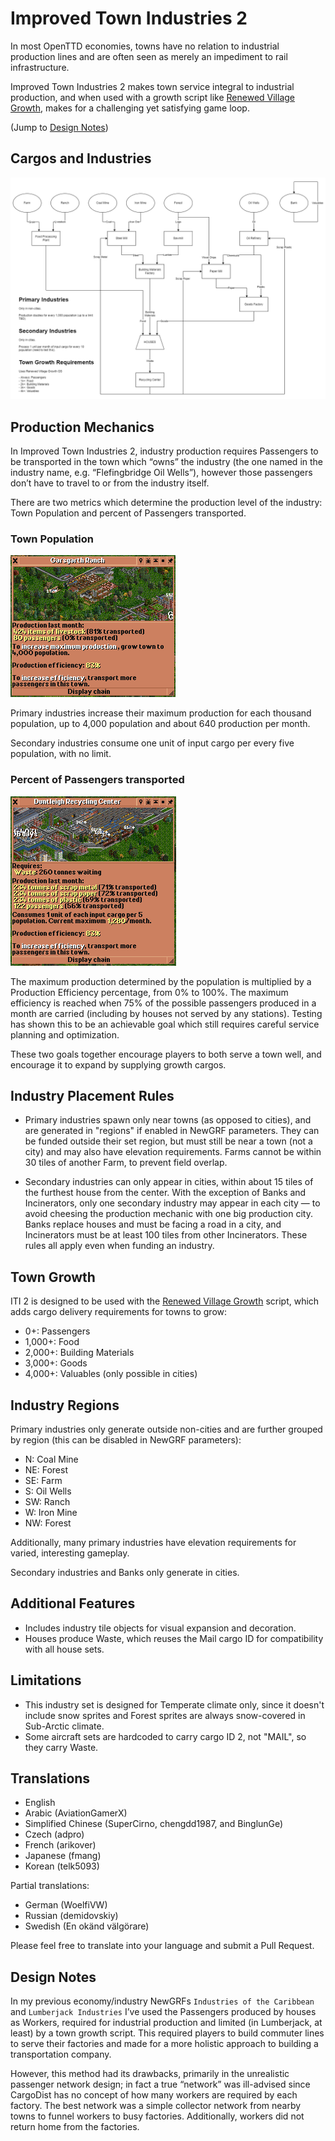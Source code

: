 # Improved Town Industries 2

In most OpenTTD economies, towns have no relation to industrial production lines and are often seen as merely an impediment to rail infrastructure.

Improved Town Industries 2 makes town service integral to industrial production, and when used with a growth script like [Renewed Village Growth](https://github.com/F1rrel/RenewedVillageGrowth), makes for a challenging yet satisfying game loop.

(Jump to [Design Notes](#design-notes))

## Cargos and Industries

![cargo_flowchart](docs/ITI2_diagram.png)

## Production Mechanics

In Improved Town Industries 2, industry production requires Passengers to be transported in the town which “owns” the industry (the one named in the industry name, e.g. “Flefingbridge Oil Wells”), however those passengers don’t have to travel to or from the industry itself.

There are two metrics which determine the production level of the industry: Town Population and percent of Passengers transported.

### Town Population

![primary](docs/primary.png)

Primary industries increase their maximum production for each thousand population, up to 4,000 population and about 640 production per month.

Secondary industries consume one unit of input cargo per every five population, with no limit.

### Percent of Passengers transported

![secondary](docs/secondary.png)

The maximum production determined by the population is multiplied by a Production Efficiency percentage, from 0% to 100%. The maximum efficiency is reached when 75% of the possible passengers produced in a month are carried (including by houses not served by any stations). Testing has shown this to be an achievable goal which still requires careful service planning and optimization.

These two goals together encourage players to both serve a town well, and encourage it to expand by supplying growth cargos.

## Industry Placement Rules

* Primary industries spawn only near towns (as opposed to cities), and are generated in "regions" if enabled in NewGRF parameters. They can be funded outside their set region, but must still be near a town (not a city) and may also have elevation requirements. Farms cannot be within 30 tiles of another Farm, to prevent field overlap.

* Secondary industries can only appear in cities, within about 15 tiles of the furthest house from the center. With the exception of Banks and Incinerators, only one secondary industry may appear in each city — to avoid cheesing the production mechanic with one big production city. Banks replace houses and must be facing a road in a city, and Incinerators must be at least 100 tiles from other Incinerators. These rules all apply even when funding an industry.

## Town Growth

ITI 2 is designed to be used with the [Renewed Village Growth](https://github.com/F1rrel/RenewedVillageGrowth) script, which adds cargo delivery requirements for towns to grow:
* 0+: Passengers
* 1,000+: Food
* 2,000+: Building Materials
* 3,000+: Goods
* 4,000+: Valuables (only possible in cities)

## Industry Regions

Primary industries only generate outside non-cities and are further grouped by region (this can be disabled in NewGRF parameters):
* N: Coal Mine
* NE: Forest
* SE: Farm
* S: Oil Wells
* SW: Ranch
* W: Iron Mine
* NW: Forest

Additionally, many primary industries have elevation requirements for varied, interesting gameplay.

Secondary industries and Banks only generate in cities.

## Additional Features

* Includes industry tile objects for visual expansion and decoration.
* Houses produce Waste, which reuses the Mail cargo ID for compatibility with all house sets.

## Limitations

* This industry set is designed for Temperate climate only, since it doesn't include snow sprites and Forest sprites are always snow-covered in Sub-Arctic climate.
* Some aircraft sets are hardcoded to carry cargo ID 2, not "MAIL", so they carry Waste.

## Translations

* English
* Arabic (AviationGamerX)
* Simplified Chinese (SuperCirno, chengdd1987, and BinglunGe)
* Czech (adpro)
* French (arikover)
* Japanese (fmang)
* Korean (telk5093)

Partial translations:
* German (WoelfiVW)
* Russian (demidovskiy)
* Swedish (En okänd välgörare)

Please feel free to translate into your language and submit a Pull Request.

## Design Notes

In my previous economy/industry NewGRFs `Industries of the Caribbean` and `Lumberjack Industries` I’ve used the Passengers produced by houses as Workers, required for industrial production and limited (in Lumberjack, at least) by a town growth script. This required players to build commuter lines to serve their factories and made for a more holistic approach to building a transportation company.

However, this method had its drawbacks, primarily in the unrealistic passenger network design; in fact a true “network” was ill-advised since CargoDist has no concept of how many workers are required by each factory. The best network was a simple collector network from nearby towns to funnel workers to busy factories. Additionally, workers did not return home from the factories.
